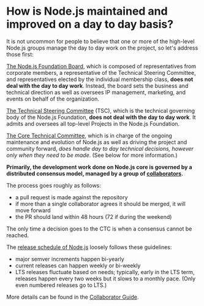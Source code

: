 # How is Node.js maintained and improved on a day to day basis?

It is not uncommon for people to believe that one or more of the high-level Node.js groups manage the day to day work on the project, so let's address those first:

[The Node.js Foundation Board](https://nodejs.org/en/foundation/board/), which is composed of representatives from corporate members, a representative of the Technical Steering Committee, and representatives elected by the individual membership class, **does not deal with the day to day work**. Instead, the board sets the business and technical direction as well as oversees IP management, marketing, and events on behalf of the organization.

[The Technical Steering Committee](https://github.com/nodejs/tsc) (TSC), which is the technical governing body of the Node.js Foundation, **does not deal with the day to day work**. It admits and oversees all top-level Projects in the Node.js Foundation.

[The Core Technical Committee](https://github.com/nodejs/ctc), which is in charge of the ongoing maintenance and evolution of Node.js as well as driving the project and community forward, _does handle day to day technical decisions, however only when they need to be made_. (See below for more information.)

**Primarily, the development work done on Node.js core is governed by a distributed consensus model, managed by a group of [collaborators](https://github.com/nodejs/node#collaborators).**

The process goes roughly as follows:
- a pull request is made against the repository
- if more than a single collaborator agrees it should be merged, it will move forward
- the PR should land within 48 hours (72 if during the weekend)

The only time a decision goes to the CTC is when a consensus cannot be reached.

The [release schedule of Node.js](https://nodejs.org/en/about/releases/) loosely follows these guidelines:
- major semver increments happen bi-yearly
- current releases can happen weekly or bi-weekly
- LTS releases fluctuate based on needs; typically, early in the LTS term, releases happen every two weeks but it slows to a monthly pace. (Only even numbered releases go to LTS.)

More details can be found in the [Collaborator Guide](https://github.com/nodejs/node/blob/master/COLLABORATOR_GUIDE.md).

